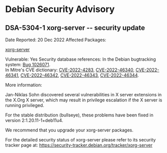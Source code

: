 
Debian Security Advisory
========================


DSA-5304-1 xorg-server -- security update
-----------------------------------------



Date Reported:
20 Dec 2022
Affected Packages:

[xorg-server](https://packages.debian.org/src:xorg-server)

Vulnerable:
Yes
Security database references:
In the Debian bugtracking system: [Bug 1026071](https://bugs.debian.org/cgi-bin/bugreport.cgi?bug=1026071).  
In Mitre's CVE dictionary: [CVE-2022-4283](https://security-tracker.debian.org/tracker/CVE-2022-4283), [CVE-2022-46340](https://security-tracker.debian.org/tracker/CVE-2022-46340), [CVE-2022-46341](https://security-tracker.debian.org/tracker/CVE-2022-46341), [CVE-2022-46342](https://security-tracker.debian.org/tracker/CVE-2022-46342), [CVE-2022-46343](https://security-tracker.debian.org/tracker/CVE-2022-46343), [CVE-2022-46344](https://security-tracker.debian.org/tracker/CVE-2022-46344).  

More information:

Jan-Niklas Sohn discovered several vulnerabilities in X server extensions
in the X.Org X server, which may result in privilege escalation if the X
server is running privileged.


For the stable distribution (bullseye), these problems have been fixed in
version 2:1.20.11-1+deb11u4.


We recommend that you upgrade your xorg-server packages.


For the detailed security status of xorg-server please refer to its
security tracker page at:
<https://security-tracker.debian.org/tracker/xorg-server>





